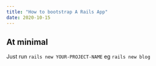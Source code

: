 ```yaml
---
title: "How to bootstrap A Rails App"
date: 2020-10-15
---
```

## At minimal
Just run `rails new YOUR-PROJECT-NAME` eg `rails new blog`
